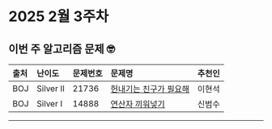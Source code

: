 # 2025 2월 3주차

## 이번 주 알고리즘 문제 🤓
|출처|난이도|문제번호|문제명|추천인|
|:---|:---|:---|:---|:---|
|BOJ|Silver II|21736|[헌내기는 친구가 필요해](https://www.acmicpc.net/problem/21736)|이현석|
|BOJ|Silver I|14888|[연산자 끼워넣기](https://www.acmicpc.net/problem/14888)|신범수|

---